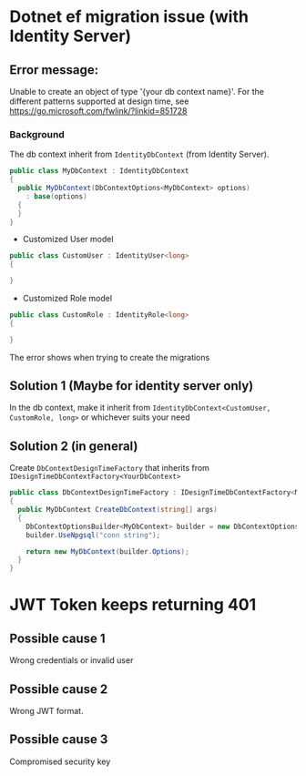 # Dotnet ef migration issue (with Identity Server)

## Error message:

Unable to create an object of type '{your db context name}'. For the different patterns supported at design time, see https://go.microsoft.com/fwlink/?linkid=851728

### Background

The db context inherit from `IdentityDbContext` (from Identity Server).

```c#
public class MyDbContext : IdentityDbContext
{
  public MyDbContext(DbContextOptions<MyDbContext> options)
    : base(options)
  {
  }
}
```

- Customized User model

```c#
public class CustomUser : IdentityUser<long>
{

}
```

- Customized Role model

```c#
public class CustomRole : IdentityRole<long>
{

}
```

The error shows when trying to create the migrations

## Solution 1 (Maybe for identity server only)

In the db context, make it inherit from `IdentityDbContext<CustomUser, CustomRole, long>` or whichever suits your need

## Solution 2 (in general)

Create `DbContextDesignTimeFactory` that inherits from `IDesignTimeDbContextFactory<YourDbContext>`

```c#
public class DbContextDesignTimeFactory : IDesignTimeDbContextFactory<MyDbContext>
{
  public MyDbContext CreateDbContext(string[] args)
  {
    DbContextOptionsBuilder<MyDbContext> builder = new DbContextOptionsBuilder<MyDbContext>();
    builder.UseNpgsql("conn string");

    return new MyDbContext(builder.Options);
  }
}
```

# JWT Token keeps returning 401

## Possible cause 1

Wrong credentials or invalid user

## Possible cause 2

Wrong JWT format.

## Possible cause 3

Compromised security key
